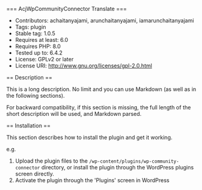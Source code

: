 === AcjWpCommunityConnector Translate ===
- Contributors:      achaitanyajami, arunchaitanyajami, iamarunchaitanyajami
- Tags:              plugin
- Stable tag:        1.0.5
- Requires at least: 6.0
- Requires PHP: 8.0
- Tested up to: 6.4.2
- License: GPLv2 or later
- License URI: http://www.gnu.org/licenses/gpl-2.0.html


== Description ==

This is a long description. No limit and you can use Markdown (as well as in the following sections).

For backward compatibility, if this section is missing, the full length of the short description will be used, and
Markdown parsed.

== Installation ==

This section describes how to install the plugin and get it working.

e.g.

1. Upload the plugin files to the `/wp-content/plugins/wp-community-connector` directory, or install the plugin through the WordPress plugins screen directly.
2. Activate the plugin through the 'Plugins' screen in WordPress
